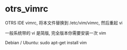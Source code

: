 # otrs_vimrc
OTRS IDE vimrc, 将本文件替换到 /etc/vim/vimrc, 然后重起 vi

一般系统带的 vi 是简版, 完全版本你需要安装一次 vim

Debian / Ubuntu: sudo apt-get install vim
